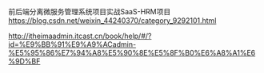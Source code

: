 前后端分离微服务管理系统项目实战SaaS-HRM项目  
https://blog.csdn.net/weixin_44240370/category_9292101.html

http://itheimaadmin.itcast.cn/book/help/#/?id=%E9%BB%91%E9%A9%ACadmin-%E5%95%86%E7%94%A8%E5%90%8E%E5%8F%B0%E6%A8%A1%E6%9D%BF